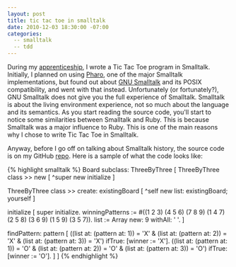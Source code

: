 ```yaml
---
layout: post
title: tic tac toe in smalltalk
date: 2010-12-03 18:30:00 -07:00
categories:
  -- smalltalk
  -- tdd
---
```


During my [apprenticeship](http://skim.cc/), I wrote a Tic Tac Toe program in Smalltalk.  Initially, I planned on using [Pharo](http://pharo-project.org/), one of the major Smalltalk implementations, but found out about [GNU Smalltalk](http://smalltalk.gnu.org/) and its POSIX compatibility, and went with that instead.  Unfortunately (or fortunately?), GNU Smalltalk does not give you the full experience of Smalltalk.  Smalltalk is about the living environment experience, not so much about the language and its semantics.  As you start reading the source code, you'll start to notice some similarities between Smalltalk and Ruby.  This is because Smalltalk was a major influence to Ruby.  This is one of the main reasons why I chose to write Tic Tac Toe in Smalltalk.

Anyway, before I go off on talking about Smalltalk history, the source code is on my GitHub [repo](https://github.com/sl4m/tic_tac_toe_smalltalk).  Here is a sample of what the code looks like:

{% highlight smalltalk %}
Board subclass: ThreeByThree [
  ThreeByThree class >> new [
    ^super new initialize
  ]

  ThreeByThree class >> create: existingBoard [
    ^self new
          list: existingBoard;
          yourself
  ]

  initialize [
    super initialize.
    winningPatterns := #((1 2 3) (4 5 6) (7 8 9) (1 4 7) (2 5 8) (3 6 9) (1 5 9) (3 5 7)).
    list := Array new: 9 withAll: ' '.
  ]

  findPattern: pattern [
    ((list at: (pattern at: 1)) = 'X' & (list at: (pattern at: 2)) = 'X' & (list at: (pattern at: 3)) = 'X')
      ifTrue: [winner := 'X'].
    ((list at: (pattern at: 1)) = 'O' & (list at: (pattern at: 2)) = 'O' & (list at: (pattern at: 3)) = 'O')
      ifTrue: [winner := 'O'].
  ]
]
{% endhighlight %}
